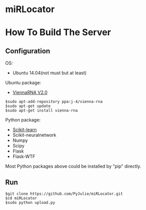 # miRLocator
# How To Build The Server
## Configuration

OS:  
* Ubuntu 14.04(not must but at least)  

Ubuntu package:  
* [ViennaRNA V2.0](http://www.tbi.univie.ac.at/software/)  
```
$sudo apt-add-repository ppa:j-4/vienna-rna
$sudo apt-get update
$sudo apt-get install vienna-rna
```
Python package:  
* [Scikit-learn](http://scikit-learn.org/stable/)  
* Scikit-neuralnetwork  
* Numpy  
* Scipy  
* Flask  
* Flask-WTF  

Most Python packages above could be installed by "pip" directly.  

## Run
```
$git clone https://github.com/PyJulie/miRLocator.git
$cd miRLocator
$sudo python upload.py
```
